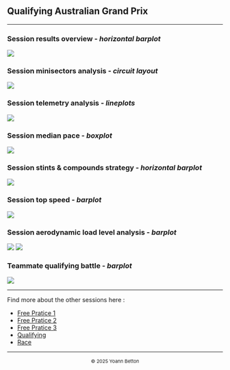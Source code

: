 ## Qualifying Australian Grand Prix

---

### Session results overview - *horizontal barplot*

<img src="/output/2022-04-10_Australian_Grand_Prix/qualifying_results_overview_white.png?raw=true"/>

### Session minisectors analysis - *circuit layout*

<img src="/output/2022-04-10_Australian_Grand_Prix/qualifying_minisectors_analysis_white.png?raw=true"/>

### Session telemetry analysis - *lineplots*

<img src="/output/2022-04-10_Australian_Grand_Prix/qualifying_telemetry_analysis_white.png?raw=true"/>

### Session median pace - *boxplot*

<img src="/output/2022-04-10_Australian_Grand_Prix/qualifying_median_pace_white.png?raw=true"/>

### Session stints & compounds strategy - *horizontal barplot*

<img src="/output/2022-04-10_Australian_Grand_Prix/qualifying_stints_compounds_stategy_white.png?raw=true"/>

### Session top speed - *barplot*

<img src="/output/2022-04-10_Australian_Grand_Prix/topspeed_qualifying_white.png?raw=true"/>

### Session aerodynamic load level analysis - *barplot*

<img src="/output/2022-04-10_Australian_Grand_Prix/qualifying_maximum_throttle_white.png?raw=true"/>

<img src="/output/2022-04-10_Australian_Grand_Prix/qualifying_speed_ratio_white.png?raw=true"/>

### Teammate qualifying battle - *barplot*

<img src="/output/2022-04-10_Australian_Grand_Prix/teammates_qualifying_battle_white.png?raw=true"/>

--- 

Find more about the other sessions here :
  - [Free Pratice 1](/page/FP1/2022-04-10_Australian_Grand_Prix)  
  - [Free Pratice 2](/page/FP2/2022-04-10_Australian_Grand_Prix) 
  - [Free Pratice 3](/page/FP3/2022-04-10_Australian_Grand_Prix)
  - [Qualifying](/page/Qualifying/2022-04-10_Australian_Grand_Prix) 
  - [Race](/page/Race/2022-04-10_Australian_Grand_Prix)

---

<div style="text-align: center">
  <p style="font-size:11px">&copy; 2025 Yoann Betton</p>
</div>

<!-- ---

<p style="font-size:11px">Page generated from <a href="https://github.com/yoannbtn/yoannbtn.github.io">github.com/yoannbtn</a>.</p> -->